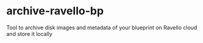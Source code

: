 # archive-ravello-bp
Tool to archive disk images and metadata of your blueprint on Ravello cloud and store it locally
